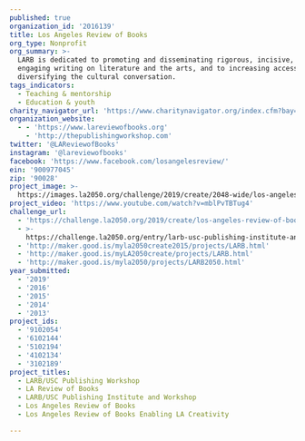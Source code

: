 ```yaml
---
published: true
organization_id: '2016139'
title: Los Angeles Review of Books
org_type: Nonprofit
org_summary: >-
  LARB is dedicated to promoting and disseminating rigorous, incisive, and
  engaging writing on literature and the arts, and to increasing access to and
  diversifying the cultural conversation.
tags_indicators:
  - Teaching & mentorship
  - Education & youth
charity_navigator_url: 'https://www.charitynavigator.org/index.cfm?bay=search.profile&ein=900977045'
organization_website:
  - - 'https://www.lareviewofbooks.org'
    - 'http://thepublishingworkshop.com'
twitter: '@LAReviewofBooks'
instagram: '@lareviewofbooks'
facebook: 'https://www.facebook.com/losangelesreview/'
ein: '900977045'
zip: '90028'
project_image: >-
  https://images.la2050.org/challenge/2019/create/2048-wide/los-angeles-review-of-books.jpg
project_video: 'https://www.youtube.com/watch?v=mblPvTBTug4'
challenge_url:
  - 'https://challenge.la2050.org/2019/create/los-angeles-review-of-books/'
  - >-
    https://challenge.la2050.org/entry/larb-usc-publishing-institute-and-workshop
  - 'http://maker.good.is/myla2050create2015/projects/LARB.html'
  - 'http://maker.good.is/myLA2050create/projects/LARB.html'
  - 'http://maker.good.is/myla2050/projects/LARB2050.html'
year_submitted:
  - '2019'
  - '2016'
  - '2015'
  - '2014'
  - '2013'
project_ids:
  - '9102054'
  - '6102144'
  - '5102194'
  - '4102134'
  - '3102189'
project_titles:
  - LARB/USC Publishing Workshop
  - LA Review of Books
  - LARB/USC Publishing Institute and Workshop
  - Los Angeles Review of Books
  - Los Angeles Review of Books Enabling LA Creativity

---
```

